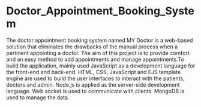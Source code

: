 # Doctor_Appointment_Booking_System
The doctor appointment booking system named MY Doctor is a web-based solution that eliminates the drawbacks of the manual process when a pertinent appointing a doctor. The aim of this project is to provide comfort and an easy method to add appointments and manage appointments.To build the application, mainly used JavaScript as a development language for the front-end and back-end. HTML, CSS, JavaScript and EJS template engine are used to build the user interfaces to interact with the patients, doctors and admin. Node.js is applied as the server-side development language. Web socket is used to communicate with clients. MongoDB is used to manage the data. 
